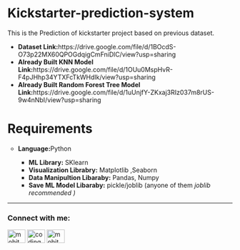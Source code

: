 # Kickstarter-prediction-system
This is the Prediction of kickstarter project based on previous dataset.</br>


<ul>
  <li><Strong>Dataset Link:</strong>https://drive.google.com/file/d/1BOcdS-O73p22MX60QPOGdqigCmFniDlC/view?usp=sharing</li>
  <li><Strong>Already Built KNN Model Link:</strong>https://drive.google.com/file/d/1OUu0MspHvR-F4pJHhp34YTXFcTkWHdlk/view?usp=sharing</li>
  <li><Strong>Already Built Random Forest Tree Model Link:</strong>https://drive.google.com/file/d/1uUnjfY-ZKxaj3RIz037m8rUS-9w4nNbI/view?usp=sharing</li>
</ul>

# Requirements
<ul type='circle'>
  <li><b>Language:</b>Python<br></li>
  <ul type='square'>
  <li><b>ML Library:</b>  SKlearn<br></li>
  <li> <b>Visualization Librabry:</b> Matplotlib ,Seaborn<br></li>
  <li><b>Data Manipultion Libaraby:</b> Pandas, Numpy<br></li>
  <li><b>Save ML Model Libaraby:</b> pickle/joblib (anyone of them <i>joblib recommended )</i></ul></ul>
  
 <hr>
 <h3 align="left">Connect with me:</h3>
<p align="left">
<a href="https://www.linkedin.com/in/mohitpeshwani/" target="blank"><img align="center" src="https://raw.githubusercontent.com/rahuldkjain/github-profile-readme-generator/master/src/images/icons/Social/linked-in-alt.svg" alt="mohit peshwani" height="30" width="40" /></a>
<a href="https://instagram.com/coding_nightmare" target="blank"><img align="center" src="https://raw.githubusercontent.com/rahuldkjain/github-profile-readme-generator/master/src/images/icons/Social/instagram.svg" alt="coding_nightmare" height="30" width="40" /></a>
<a href="https://www.figma.com/@mohitpeshwani" target="blank"><img align="center" src="https://logowik.com/content/uploads/images/figma.jpg" alt="mohit peshwani" height="30" width="40" /></a>
</p>


